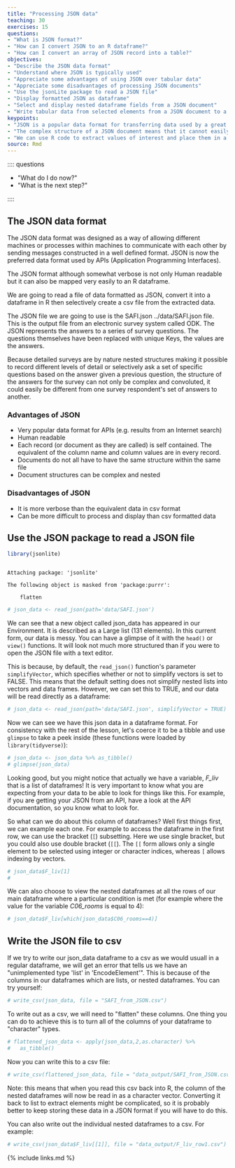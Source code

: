 ```yaml
---
title: "Processing JSON data"
teaching: 30
exercises: 15
questions:
- "What is JSON format?"
- "How can I convert JSON to an R dataframe?"
- "How can I convert an array of JSON record into a table?"
objectives:
- "Describe the JSON data format"
- "Understand where JSON is typically used"
- "Appreciate some advantages of using JSON over tabular data"
- "Appreciate some disadvantages of processing JSON documents"
- "Use the jsonLite package to read a JSON file"
- "Display formatted JSON as dataframe"
- "Select and display nested dataframe fields from a JSON document"
- "Write tabular data from selected elements from a JSON document to a csv file"
keypoints:
- "JSON is a popular data format for transferring data used by a great many Web based APIs"
- "The complex structure of a JSON document means that it cannot easily be 'flattened' into tabular data"
- "We can use R code to extract values of interest and place them in a csv file"
source: Rmd
---
```

:::: questions

- "What do I do now?"
- "What is the next step?"

::::


## The JSON data format

The JSON data format was designed as a way of allowing different machines or processes within machines to communicate with each other by sending messages constructed in a well defined format. JSON is now the preferred data format used by APIs (Application Programming Interfaces).

The JSON format although somewhat verbose is not only Human readable but it can also be mapped very easily to an R dataframe.

We are going to read a file of data formatted as JSON, convert it into a dataframe in R then selectively create a csv file from the extracted data.

The JSON file we are going to use is the SAFI.json ../data/SAFI.json  file. This is the output file from an electronic survey system called ODK. The JSON represents the answers to a series of survey questions. The questions themselves have been replaced with unique Keys, the values are the answers.

Because detailed surveys are by nature nested structures making it possible to record different levels of detail or selectively ask a set of specific questions based on the answer given a previous question, the structure of the answers for the survey can not only be complex and convoluted, it could easily be different from one survey respondent's set of answers to another.

### Advantages of JSON

* Very popular data format for APIs (e.g. results from an Internet search)
* Human readable
* Each record (or document as they are called) is self contained. The equivalent of the column name and column values are in every record.
* Documents do not all have to have the same structure within the same file
* Document structures can be complex and nested

### Disadvantages of JSON

* It is more verbose than the equivalent data in csv format
* Can be more difficult to process and display than csv formatted data

## Use the JSON package to read a JSON file



```r
library(jsonlite)
```

```{.output}

Attaching package: 'jsonlite'
```

```{.output}
The following object is masked from 'package:purrr':

    flatten
```

```r
# json_data <- read_json(path='data/SAFI.json')
```

We can see that a new object called json_data has appeared in our Environment. It is described as a Large list (131 elements). In this current form, our data is messy. You can have a glimpse of it with the `head()` or `view()` functions. It will look not much more structured than if you were to open the JSON file with a text editor. 

This is because, by default, the `read_json()` function's parameter `simplifyVector`, which specifies whether or not to simplify vectors is set to FALSE. This means that the default setting does not simplify nested lists into vectors and data frames. However, we can set this to TRUE, and our data will be read directly as a dataframe: 


```r
# json_data <- read_json(path='data/SAFI.json', simplifyVector = TRUE)
```


Now we can see we have this json data in a dataframe format. For consistency with the rest of
the lesson, let's coerce it to be a tibble and use `glimpse` to take a peek
inside (these functions were loaded by `library(tidyverse)`):


```r
# json_data <- json_data %>% as_tibble()
# glimpse(json_data)
```


Looking good, but you might notice that actually we have a variable, *F_liv* that is a list of dataframes! It is very important to know what you are expecting from your data to be able to look for things like this. For example, if you are getting your JSON from an API, have a look at the API documentation, so you know what to look for. 


So what can we do about this column of dataframes? Well first things first, we can example each one. For  example to access the dataframe in the first row, we can use the  bracket (`[`) subsetting. Here we use single bracket, but you could also use double bracket (`[[`). The `[[` form allows only a single element to be selected using integer or character indices, whereas `[` allows indexing by vectors. 



```r
# json_data$F_liv[1]
# 
```


We can also choose to view the nested dataframes at all the rows of our main dataframe where a particular condition is met (for example where the value for the variable *C06_rooms* is equal to 4): 



```r
# json_data$F_liv[which(json_data$C06_rooms==4)]
```

## Write the JSON file to csv

If we try to write our json_data dataframe to a csv as we would usuall in a regular dataframe, we will get an error that tells us we have an "unimplemented type 'list' in 'EncodeElement'". This is because of the columns in our dataframes which are lists, or nested dataframes. You can try yourself: 


```r
# write_csv(json_data, file = "SAFI_from_JSON.csv")
```

To write out as a csv, we will need to "flatten" these columns. One thing you can do to achieve this is to turn all of the columns of your dataframe to "character" types.   



```r
# flattened_json_data <- apply(json_data,2,as.character) %>%
#   as_tibble()
```


Now you can write this to a csv file: 


```r
# write_csv(flattened_json_data, file = "data_output/SAFI_from_JSON.csv")
```


Note: this means that when you read this csv back into R, the column of the nested dataframes will now be read in as a character vector. Converting it back to list to extract elements might be complicated, so it is probably better to keep storing these data in a JSON format if you will have to do this. 


You can also write out the individual nested dataframes to a csv. For example:



```r
# write_csv(json_data$F_liv[[1]], file = "data_output/F_liv_row1.csv")
```


{% include links.md %}
